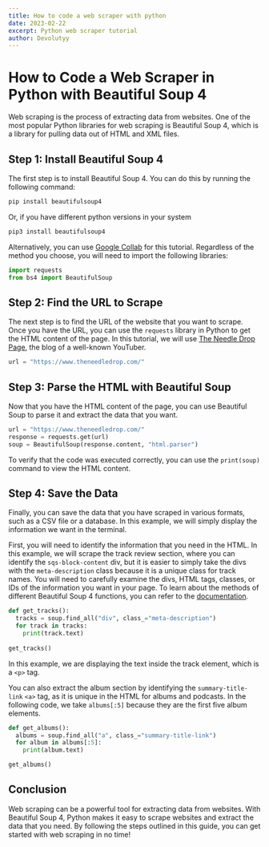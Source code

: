 ```yaml
---
title: How to code a web scraper with python
date: 2023-02-22
excerpt: Python web scraper tutorial
author: Devolutyy
---
```


# How to Code a Web Scraper in Python with Beautiful Soup 4

Web scraping is the process of extracting data from websites. One of the most
popular Python libraries for web scraping is Beautiful Soup 4, which is a
library for pulling data out of HTML and XML files.

## Step 1: Install Beautiful Soup 4

The first step is to install Beautiful Soup 4. You can do this by running the
following command:

```bash
pip install beautifulsoup4
```

Or, if you have different python versions in your system

```bash
pip3 install beautifulsoup4
```

Alternatively, you can use [Google Collab](https://colab.research.google.com)
for this tutorial. Regardless of the method you choose, you will need to import
the following libraries:

```python
import requests
from bs4 import BeautifulSoup
```

## Step 2: Find the URL to Scrape

The next step is to find the URL of the website that you want to scrape. Once
you have the URL, you can use the `requests` library in Python to get the HTML
content of the page. In this tutorial, we will use
[The Needle Drop Page](https://www.theneedledrop.com/), the blog of a well-known
YouTuber.

```python
url = "https://www.theneedledrop.com/"
```

## Step 3: Parse the HTML with Beautiful Soup

Now that you have the HTML content of the page, you can use Beautiful Soup to
parse it and extract the data that you want.

```python
url = "https://www.theneedledrop.com/"
response = requests.get(url)
soup = BeautifulSoup(response.content, "html.parser")
```

To verify that the code was executed correctly, you can use the `print(soup)`
command to view the HTML content.

## Step 4: Save the Data

Finally, you can save the data that you have scraped in various formats, such as
a CSV file or a database. In this example, we will simply display the
information we want in the terminal.

First, you will need to identify the information that you need in the HTML. In
this example, we will scrape the track review section, where you can identify
the `sqs-block-content` div, but it is easier to simply take the divs with the
`meta-description` class because it is a unique class for track names. You will
need to carefully examine the divs, HTML tags, classes, or IDs of the
information you want in your page. To learn about the methods of different
Beautiful Soup 4 functions, you can refer to the
[documentation](https://beautiful-soup-4.readthedocs.io/en/latest/).

```python
def get_tracks():
  tracks = soup.find_all("div", class_="meta-description")
  for track in tracks:
    print(track.text)
        
get_tracks()
```

In this example, we are displaying the text inside the track element, which is a
`<p>` tag.

You can also extract the album section by identifying the `summary-title-link`
`<a>` tag, as it is unique in the HTML for albums and podcasts. In the following
code, we take `albums[:5]` because they are the first five album elements.

```python
def get_albums():
  albums = soup.find_all("a", class_="summary-title-link")
  for album in albums[:5]:
    print(album.text)

get_albums()
```

## Conclusion

Web scraping can be a powerful tool for extracting data from websites. With
Beautiful Soup 4, Python makes it easy to scrape websites and extract the data
that you need. By following the steps outlined in this guide, you can get
started with web scraping in no time!
